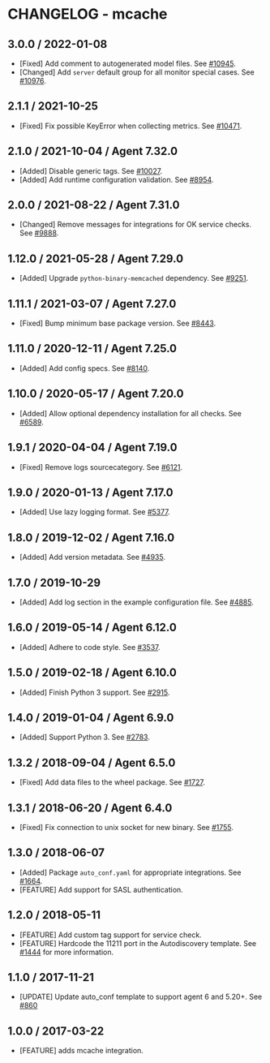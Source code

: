 # CHANGELOG - mcache

## 3.0.0 / 2022-01-08

* [Fixed] Add comment to autogenerated model files. See [#10945](https://github.com/DataDog/integrations-core/pull/10945).
* [Changed] Add `server` default group for all monitor special cases. See [#10976](https://github.com/DataDog/integrations-core/pull/10976).

## 2.1.1 / 2021-10-25

* [Fixed] Fix possible KeyError when collecting metrics. See [#10471](https://github.com/DataDog/integrations-core/pull/10471).

## 2.1.0 / 2021-10-04 / Agent 7.32.0

* [Added] Disable generic tags. See [#10027](https://github.com/DataDog/integrations-core/pull/10027).
* [Added] Add runtime configuration validation. See [#8954](https://github.com/DataDog/integrations-core/pull/8954).

## 2.0.0 / 2021-08-22 / Agent 7.31.0

* [Changed] Remove messages for integrations for OK service checks. See [#9888](https://github.com/DataDog/integrations-core/pull/9888).

## 1.12.0 / 2021-05-28 / Agent 7.29.0

* [Added] Upgrade `python-binary-memcached` dependency. See [#9251](https://github.com/DataDog/integrations-core/pull/9251).

## 1.11.1 / 2021-03-07 / Agent 7.27.0

* [Fixed] Bump minimum base package version. See [#8443](https://github.com/DataDog/integrations-core/pull/8443).

## 1.11.0 / 2020-12-11 / Agent 7.25.0

* [Added] Add config specs. See [#8140](https://github.com/DataDog/integrations-core/pull/8140).

## 1.10.0 / 2020-05-17 / Agent 7.20.0

* [Added] Allow optional dependency installation for all checks. See [#6589](https://github.com/DataDog/integrations-core/pull/6589).

## 1.9.1 / 2020-04-04 / Agent 7.19.0

* [Fixed] Remove logs sourcecategory. See [#6121](https://github.com/DataDog/integrations-core/pull/6121).

## 1.9.0 / 2020-01-13 / Agent 7.17.0

* [Added] Use lazy logging format. See [#5377](https://github.com/DataDog/integrations-core/pull/5377).

## 1.8.0 / 2019-12-02 / Agent 7.16.0

* [Added] Add version metadata. See [#4935](https://github.com/DataDog/integrations-core/pull/4935).

## 1.7.0 / 2019-10-29

* [Added] Add log section in the example configuration file. See [#4885](https://github.com/DataDog/integrations-core/pull/4885).

## 1.6.0 / 2019-05-14 / Agent 6.12.0

* [Added] Adhere to code style. See [#3537](https://github.com/DataDog/integrations-core/pull/3537).

## 1.5.0 / 2019-02-18 / Agent 6.10.0

* [Added] Finish Python 3 support. See [#2915](https://github.com/DataDog/integrations-core/pull/2915).

## 1.4.0 / 2019-01-04 / Agent 6.9.0

* [Added] Support Python 3. See [#2783][1].

## 1.3.2 / 2018-09-04 / Agent 6.5.0

* [Fixed] Add data files to the wheel package. See [#1727][2].

## 1.3.1 / 2018-06-20 / Agent 6.4.0

* [Fixed] Fix connection to unix socket for new binary. See [#1755][3].

## 1.3.0 / 2018-06-07

* [Added] Package `auto_conf.yaml` for appropriate integrations. See [#1664][4].
* [FEATURE] Add support for SASL authentication.

## 1.2.0 / 2018-05-11

* [FEATURE] Add custom tag support for service check.
* [FEATURE] Hardcode the 11211 port in the Autodiscovery template. See [#1444][5] for more information.

## 1.1.0 / 2017-11-21

* [UPDATE] Update auto_conf template to support agent 6 and 5.20+. See [#860][6]

## 1.0.0 / 2017-03-22

* [FEATURE] adds mcache integration.

<!--- The following link definition list is generated by PimpMyChangelog --->
[1]: https://github.com/DataDog/integrations-core/pull/2783
[2]: https://github.com/DataDog/integrations-core/pull/1727
[3]: https://github.com/DataDog/integrations-core/pull/1755
[4]: https://github.com/DataDog/integrations-core/pull/1664
[5]: https://github.com/DataDog/integrations-core/pull/1444
[6]: https://github.com/DataDog/integrations-core/issues/860
